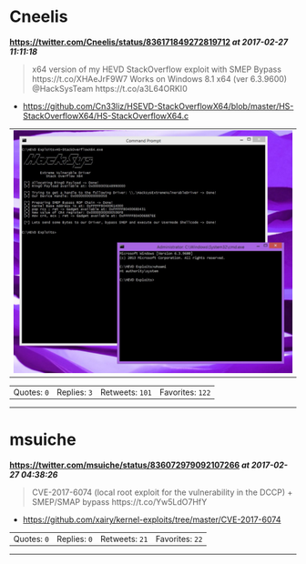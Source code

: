 # Cneelis
**https://twitter.com/Cneelis/status/836171849272819712 _at 2017-02-27 11:11:18_**
<blockquote>
x64 version of my HEVD StackOverflow exploit with SMEP Bypass https://t.co/XHAeJrF9W7
Works on Windows 8.1 x64 (ver 6.3.9600) @HackSysTeam https://t.co/a3L64ORKI0
</blockquote>

* https://github.com/Cn33liz/HSEVD-StackOverflowX64/blob/master/HS-StackOverflowX64/HS-StackOverflowX64.c

<table><tr>
<td><img src="pictures/http+++pbs.twimg.com+media+C5qsYHxXQAASyx1.jpg" alt="http://pbs.twimg.com/media/C5qsYHxXQAASyx1.jpg"></td>
</table></tr>
<table><tr>
<td>Quotes: <code>0</code></td>
<td>Replies: <code>3</code></td>
<td>Retweets: <code>101</code></td>
<td>Favorites: <code>122</code></td>
</table></tr>

---

# msuiche
**https://twitter.com/msuiche/status/836072979092107266 _at 2017-02-27 04:38:26_**
<blockquote>
CVE-2017-6074 (local root exploit for the vulnerability in the DCCP) + SMEP/SMAP bypass https://t.co/Yw5LdO7HfY
</blockquote>

* https://github.com/xairy/kernel-exploits/tree/master/CVE-2017-6074

<table><tr>
<td>Quotes: <code>0</code></td>
<td>Replies: <code>0</code></td>
<td>Retweets: <code>21</code></td>
<td>Favorites: <code>22</code></td>
</table></tr>

---

